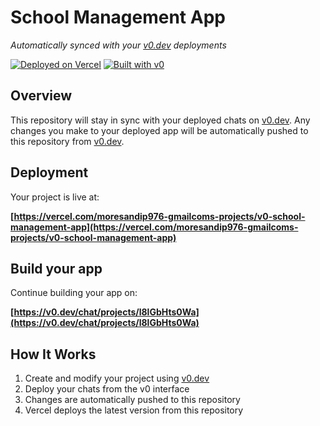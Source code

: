 # School Management App

*Automatically synced with your [v0.dev](https://v0.dev) deployments*

[![Deployed on Vercel](https://img.shields.io/badge/Deployed%20on-Vercel-black?style=for-the-badge&logo=vercel)](https://vercel.com/moresandip976-gmailcoms-projects/v0-school-management-app)
[![Built with v0](https://img.shields.io/badge/Built%20with-v0.dev-black?style=for-the-badge)](https://v0.dev/chat/projects/l8lGbHts0Wa)

## Overview

This repository will stay in sync with your deployed chats on [v0.dev](https://v0.dev).
Any changes you make to your deployed app will be automatically pushed to this repository from [v0.dev](https://v0.dev).

## Deployment

Your project is live at:

**[https://vercel.com/moresandip976-gmailcoms-projects/v0-school-management-app](https://vercel.com/moresandip976-gmailcoms-projects/v0-school-management-app)**

## Build your app

Continue building your app on:

**[https://v0.dev/chat/projects/l8lGbHts0Wa](https://v0.dev/chat/projects/l8lGbHts0Wa)**

## How It Works

1. Create and modify your project using [v0.dev](https://v0.dev)
2. Deploy your chats from the v0 interface
3. Changes are automatically pushed to this repository
4. Vercel deploys the latest version from this repository
